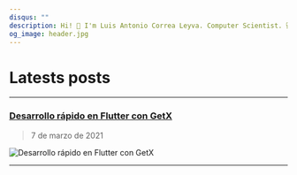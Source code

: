 ```yaml
---
disqus: ""
description: Hi! 👋 I'm Luis Antonio Correa Leyva. Computer Scientist. 💻 Software Developer. 🚀 Deep Working. These are my latests posts.
og_image: header.jpg
---
```


# Latests posts
---

### [Desarrollo rápido en Flutter con GetX](2020/03/07/desarrollo-rápido-en-flutter-con-getx)
> 7 de marzo de 2021

![Desarrollo rápido en Flutter con GetX](2020/03/07/desarrollo-rápido-en-flutter-con-getx/header.jpg)

---